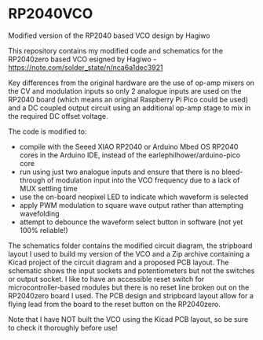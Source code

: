 # RP2040VCO
Modified version of the RP2040 based VCO design by Hagiwo

This repository contains my modified code and schematics for the RP2040zero based VCO
esigned by Hagiwo - https://note.com/solder_state/n/nca6a1dec3921

Key differences from the original hardware are the use of op-amp mixers on the CV and
modulation inputs so only 2 analogue inputs are used on the RP2040 board (which means
an original Raspberry Pi Pico could be used) and a DC coupled output circuit using an
additional op-amp stage to mix in the required DC offset voltage.

The code is modified to:
- compile with the Seeed XIAO RP2040 or Arduino Mbed OS RP2040 cores in the Arduino IDE, instead of the earlephilhower/arduino-pico core
- run using just two analogue inputs and ensure that there is no bleed-through of modulation input into the VCO frequency due to a lack of MUX settling time
- use the on-board neopixel LED to indicate which waveform is selected
- apply PWM modulation to square wave output rather than attempting wavefolding
- attempt to debounce the waveform select button in software (not yet 100% reliable!)

The schematics folder contains the modified circuit diagram, the stripboard layout I 
used to build my version of the VCO and a Zip archive containing a Kicad project of 
the circuit diagram and a proposed PCB layout. The schematic shows the input sockets
and potentiometers but not the switches or output socket. I like to have an accessible
reset switch for microcontroller-based modules but there is no reset line broken out
on the RP2040zero board I used. The PCB design and stripboard layout allow for a 
flying lead from the board to the reset button on the RP2040zero.

Note that I have NOT built the VCO using the Kicad PCB layout, so be sure to check it
thoroughly before use!

